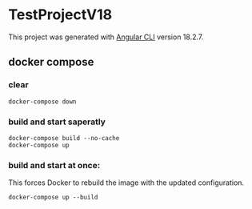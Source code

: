 # TestProjectV18

This project was generated with [Angular CLI](https://github.com/angular/angular-cli) version 18.2.7.

## docker compose

### clear
```
docker-compose down
```
### build and start saperatly
```
docker-compose build --no-cache
docker-compose up
```
### build and start at once: 
This forces Docker to rebuild the image with the updated configuration.
```
docker-compose up --build
```
